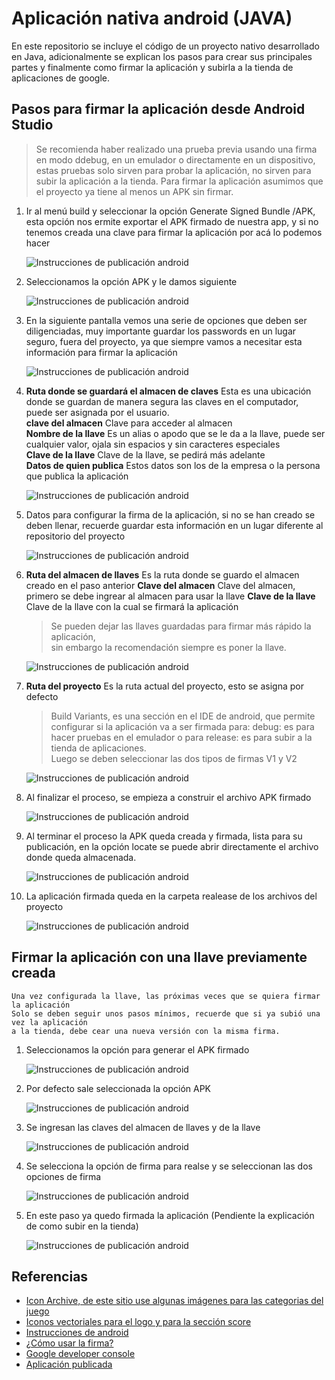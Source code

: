 # Aplicación nativa android (JAVA)

En este repositorio se incluye el código de un proyecto nativo desarrollado en Java, adicionalmente se explican los pasos para crear sus principales partes y finalmente como firmar la aplicación y subirla a la tienda de aplicaciones de google.  

## Pasos para firmar la aplicación desde Android Studio

> Se recomienda haber realizado una prueba previa usando una firma en modo ddebug, en un emulador o directamente en un dispositivo, estas pruebas solo sirven para probar la aplicación, no sirven para subir la aplicación a la tienda. Para firmar la aplicación asumimos que el proyecto ya tiene al menos un APK sin firmar.

1.  Ir al menú build y seleccionar la opción Generate Signed Bundle /APK, esta opción nos ermite exportar el APK firmado de nuestra app, y si no tenemos creada una clave para firmar la aplicación por acá lo podemos hacer  

    ![Instrucciones de publicación android](https://i.imgur.com/hnu2wk7.png)

2.  Seleccionamos la opción APK y le damos siguiente  

    ![Instrucciones de publicación android](https://i.imgur.com/BzGs5JJ.png)

3.  En la siguiente pantalla vemos una serie de opciones que deben ser diligenciadas, muy importante guardar los passwords en un lugar seguro, fuera del proyecto, ya que siempre vamos a necesitar esta información para firmar la aplicación  
    
    ![Instrucciones de publicación android](https://i.imgur.com/ogLxIuu.png)


4.  **Ruta donde se guardará el almacen de claves** Esta es una ubicación donde se guardan de manera segura las claves en el computador, puede ser asignada por el usuario.   
**clave del almacen** Clave para acceder al almacen  
**Nombre de la llave** Es un alias o apodo que se le da a la llave, puede ser cualquier valor, ojala sin espacios y sin caracteres especiales  
**Clave de la llave** Clave de la llave, se pedirá más adelante  
**Datos de quien publica** Estos datos son los de la empresa o la persona que publica la aplicación     
    
    ![Instrucciones de publicación android](https://i.imgur.com/YflS7qt.png)

5.  Datos para configurar la firma de la aplicación, si no se han creado se deben llenar, recuerde guardar esta información en un lugar diferente al repositorio del proyecto   

    ![Instrucciones de publicación android](https://i.imgur.com/MIFVEwV.png)

6.  **Ruta del almacen de llaves** Es la ruta donde se guardo el almacen creado en el paso anterior
    **Clave del almacen** Clave del almacen, primero se debe ingrear al almacen para usar la llave
    **Clave de la llave** Clave de la llave con la cual se firmará la aplicación

    > Se pueden dejar las llaves guardadas para firmar más rápido la aplicación,   
    > sin embargo la recomendación siempre es poner la llave.    

    ![Instrucciones de publicación android](https://i.imgur.com/7us1EG0.png)

7.  **Ruta del proyecto** Es la ruta actual del proyecto, esto se asigna por defecto   
    
    > Build Variants, es una sección en el IDE de android, que permite configurar si la aplicación va a ser firmada para:
    > debug: es para hacer pruebas en el emulador o para release: es para subir a la tienda de aplicaciones.  
    > Luego se deben seleccionar las dos tipos de firmas V1 y V2  

    ![Instrucciones de publicación android](https://i.imgur.com/PE6MjlC.png)

8.  Al finalizar el proceso, se empieza a construir el archivo APK firmado  

    ![Instrucciones de publicación android](https://i.imgur.com/CJvpYW8.png)

9.  Al terminar el proceso la APK queda creada y firmada, lista para su publicación, en la opción locate se puede abrir directamente el archivo donde queda almacenada.  

    ![Instrucciones de publicación android](https://i.imgur.com/jc9w4F8.png)

10. La aplicación firmada queda en la carpeta realease de los archivos del proyecto  

    ![Instrucciones de publicación android](https://i.imgur.com/juTL0s9.png)

## Firmar la aplicación con una llave previamente creada

    Una vez configurada la llave, las próximas veces que se quiera firmar la aplicación  
    Solo se deben seguir unos pasos mínimos, recuerde que si ya subió una vez la aplicación  
    a la tienda, debe cear una nueva versión con la misma firma. 

1. Seleccionamos la opción para generar el APK firmado  

    ![Instrucciones de publicación android](https://i.imgur.com/fKavzmf.png)

2. Por defecto sale seleccionada la opción APK  

    ![Instrucciones de publicación android](https://i.imgur.com/J2ebdjZ.png)

3. Se ingresan las claves del almacen de llaves y de la llave  

    ![Instrucciones de publicación android](https://i.imgur.com/dcRA9Zp.png)

4. Se selecciona la opción de firma para realse y se seleccionan las dos opciones de firma  

    ![Instrucciones de publicación android](https://i.imgur.com/xoBGl1o.png)

5. En este paso ya quedo firmada la aplicación (Pendiente la explicación de como subir en la tienda)  

    ![Instrucciones de publicación android](https://i.imgur.com/4UoFuZJ.png)

## Referencias

* [Icon Archive, de este sitio use algunas imágenes para las categorias del juego](http://www.iconarchive.com/)  
* [Iconos vectoriales para el logo y para la sección score](https://thenounproject.com/)  
* [Instrucciones de android](https://developer.android.com/studio/publish/app-signing)  
* [¿Cómo usar la firma?](https://support.google.com/googleplay/android-developer/answer/7384423)  
* [Google developer console](https://developer.android.com/)  
* [Aplicación publicada](https://play.google.com/store/apps/details?id=com.xacarana.ahorcado)  